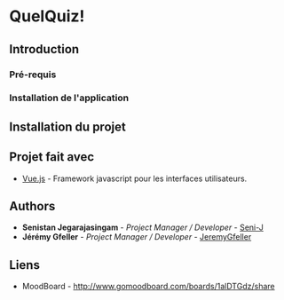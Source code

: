 # QuelQuiz!



## Introduction

### Pré-requis


### Installation de l'application

## Installation du projet

## Projet fait avec

* [Vue.js](https://vuejs.org) - Framework javascript pour les interfaces utilisateurs.


## Authors

* **Senistan Jegarajasingam** - *Project Manager / Developer* - [Seni-J](https://github.com/Seni-J)
* **Jérémy Gfeller** - *Project Manager / Developer* - [JeremyGfeller](https://github.com/JeremyGfeller)

## Liens

- MoodBoard - http://www.gomoodboard.com/boards/1alDTGdz/share